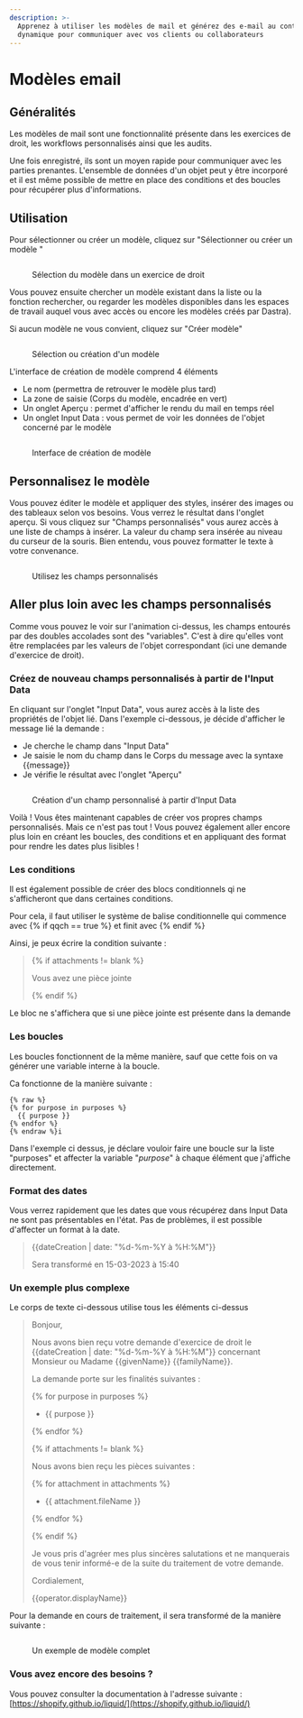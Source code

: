 ```yaml
---
description: >-
  Apprenez à utiliser les modèles de mail et générez des e-mail au contenu
  dynamique pour communiquer avec vos clients ou collaborateurs
---
```


# Modèles email

## Généralités

Les modèles de mail sont une fonctionnalité présente dans les exercices de droit, les workflows personnalisés ainsi que les audits.

Une fois enregistré, ils sont un moyen rapide pour communiquer avec les parties prenantes. L'ensemble de données d'un objet peut y être incorporé et il est même possible de mettre en place des conditions et des boucles pour récupérer plus d'informations.

## Utilisation

Pour sélectionner ou créer un modèle, cliquez sur "Sélectionner ou créer un modèle "

<figure><img src="../../.gitbook/assets/image (350).png" alt=""><figcaption><p>Sélection du modèle dans un exercice de droit</p></figcaption></figure>

Vous pouvez ensuite chercher un modèle existant dans la liste ou la fonction rechercher, ou regarder les modèles disponibles dans les espaces de travail auquel vous avec accès ou encore les modèles créés par Dastra).

Si aucun modèle ne vous convient, cliquez sur "Créer modèle"

<figure><img src="../../.gitbook/assets/image (397).png" alt=""><figcaption><p>Sélection ou création d'un modèle</p></figcaption></figure>

L'interface de création de modèle comprend 4 éléments&#x20;

* Le nom (permettra de retrouver le modèle plus tard)
* La zone de saisie (Corps du modèle, encadrée en vert)
* Un onglet Aperçu : permet d'afficher le rendu du mail en temps réel
* Un onglet Input Data : vous permet de voir les données de l'objet concerné par le modèle

<figure><img src="../../.gitbook/assets/image (398).png" alt=""><figcaption><p>Interface de création de modèle</p></figcaption></figure>

## Personnalisez le modèle

Vous pouvez éditer le modèle et appliquer des styles, insérer des images ou des tableaux selon vos besoins. Vous verrez le résultat dans l'onglet aperçu. Si vous cliquez sur "Champs personnalisés" vous aurez accès à une liste de champs à insérer. La valeur du champ sera insérée au niveau du curseur de la souris. Bien entendu, vous pouvez formatter le texte à votre convenance.

<figure><img src="../../.gitbook/assets/select-field.gif" alt=""><figcaption><p>Utilisez les champs personnalisés</p></figcaption></figure>

## Aller plus loin avec les champs personnalisés

Comme vous pouvez le voir sur l'animation ci-dessus, les champs entourés par des doubles accolades sont des "variables". C'est à dire qu'elles vont être remplacées par les valeurs de l'objet correspondant (ici une demande d'exercice de droit).

### Créez de nouveau champs personnalisés à partir de l'Input Data

En cliquant sur l'onglet "Input Data", vous aurez accès à la liste des propriétés de l'objet lié. Dans l'exemple ci-dessous, je décide d'afficher le message lié la demande :&#x20;

* Je cherche le champ dans "Input Data"
* Je saisie le nom du champ dans le Corps du message avec la syntaxe \{{message\}}
* Je vérifie le résultat avec l'onglet "Aperçu"

<figure><img src="../../.gitbook/assets/select-field-messsage.gif" alt=""><figcaption><p>Création d'un champ personnalisé à partir d'Input Data</p></figcaption></figure>

Voilà ! Vous êtes maintenant capables de créer vos propres champs personnalisés. Mais ce n'est pas tout ! Vous pouvez également aller encore plus loin en créant les boucles, des conditions et en appliquant des format pour rendre les dates plus lisibles !

### Les conditions

Il est également possible de créer des blocs conditionnels qi ne s'afficheront que dans certaines conditions.

Pour cela, il faut utiliser le système de balise conditionnelle qui commence avec \{% if qqch == true %\} et finit avec \{% endif %\}

&#x20;Ainsi, je peux écrire la condition suivante :&#x20;

> \{% if attachments != blank %\}
>
> Vous avez une pièce jointe
>
> \{% endif %\}

Le bloc ne s'affichera que si une pièce jointe est présente dans la demande

### Les boucles

Les boucles fonctionnent de la même manière, sauf que cette fois on va générer une variable interne à la boucle.

Ca fonctionne de la manière suivante :&#x20;

```liquid
{% raw %}
{% for purpose in purposes %}
  {{ purpose }}
{% endfor %}
{% endraw %}i
```

Dans l'exemple ci dessus, je déclare vouloir faire une boucle sur la liste "purposes" et affecter la variable "_purpose_" à chaque élément que j'affiche directement.

### Format des dates

Vous verrez rapidement que les dates que vous récupérez dans Input Data ne sont pas présentables en l'état. Pas de problèmes, il est possible d'affecter un format à la date.

> \{{dateCreation | date: "%d-%m-%Y à %H:%M"\}}
>
> Sera transformé en 15-03-2023 à 15:40

### Un exemple plus complexe

Le corps de texte ci-dessous utilise tous les éléments ci-dessus

> Bonjour,
>
> Nous avons bien reçu votre demande d'exercice de droit le \{{dateCreation | date: "%d-%m-%Y à %H:%M"\}} concernant Monsieur ou Madame \{{givenName\}} \{{familyName\}}.
>
> La demande porte sur les finalités suivantes :
>
> \{% for purpose in purposes %\}
>
> * \{{ purpose \}}
>
> \{% endfor %\}
>
> \{% if attachments != blank %\}
>
> Nous avons bien reçu les pièces suivantes :
>
> \{% for attachment in attachments %\}
>
> * \{{ attachment.fileName \}}
>
> \{% endfor %\}
>
> \{% endif %\}
>
> Je vous pris d'agréer mes plus sincères salutations et ne manquerais de vous tenir informé-e de la suite du traitement de votre demande.
>
> Cordialement,
>
> \{{operator.displayName\}}

Pour la demande en cours de traitement, il sera transformé de la manière suivante :&#x20;

<figure><img src="../../.gitbook/assets/image (255).png" alt=""><figcaption><p>Un exemple de modèle complet</p></figcaption></figure>

### Vous avez encore des besoins ?

Vous pouvez consulter la documentation à l'adresse suivante : [https://shopify.github.io/liquid/](https://shopify.github.io/liquid/)
